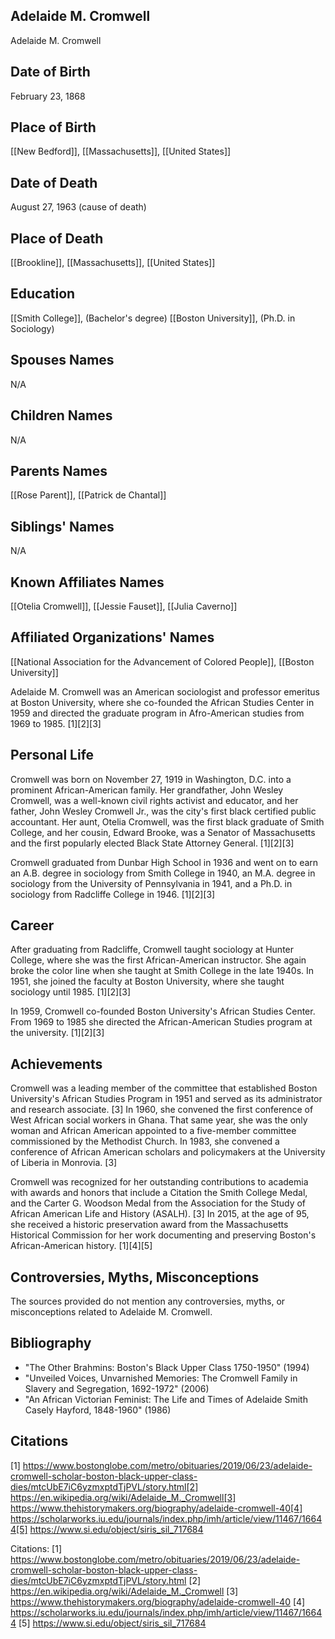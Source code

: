 ## Adelaide M. Cromwell
Adelaide M. Cromwell

## Date of Birth
February 23, 1868

## Place of Birth
[[New Bedford]], [[Massachusetts]], [[United States]]

## Date of Death
August 27, 1963 (cause of death)

## Place of Death
[[Brookline]], [[Massachusetts]], [[United States]]

## Education
[[Smith College]], (Bachelor's degree)
[[Boston University]], (Ph.D. in Sociology)

## Spouses Names
N/A

## Children Names
N/A

## Parents Names
[[Rose Parent]], [[Patrick de Chantal]]

## Siblings' Names
N/A

## Known Affiliates Names
[[Otelia Cromwell]], [[Jessie Fauset]], [[Julia Caverno]]

## Affiliated Organizations' Names
[[National Association for the Advancement of Colored People]], [[Boston University]]

Adelaide M. Cromwell was an American sociologist and professor emeritus at Boston University, where she co-founded the African Studies Center in 1959 and directed the graduate program in Afro-American studies from 1969 to 1985. [1][2][3]

## Personal Life
Cromwell was born on November 27, 1919 in Washington, D.C. into a prominent African-American family. Her grandfather, John Wesley Cromwell, was a well-known civil rights activist and educator, and her father, John Wesley Cromwell Jr., was the city's first black certified public accountant. Her aunt, Otelia Cromwell, was the first black graduate of Smith College, and her cousin, Edward Brooke, was a Senator of Massachusetts and the first popularly elected Black State Attorney General. [1][2][3]

Cromwell graduated from Dunbar High School in 1936 and went on to earn an A.B. degree in sociology from Smith College in 1940, an M.A. degree in sociology from the University of Pennsylvania in 1941, and a Ph.D. in sociology from Radcliffe College in 1946. [1][2][3]

## Career
After graduating from Radcliffe, Cromwell taught sociology at Hunter College, where she was the first African-American instructor. She again broke the color line when she taught at Smith College in the late 1940s. In 1951, she joined the faculty at Boston University, where she taught sociology until 1985. [1][2][3]

In 1959, Cromwell co-founded Boston University's African Studies Center. From 1969 to 1985 she directed the African-American Studies program at the university. [1][2][3]

## Achievements
Cromwell was a leading member of the committee that established Boston University's African Studies Program in 1951 and served as its administrator and research associate. [3] In 1960, she convened the first conference of West African social workers in Ghana. That same year, she was the only woman and African American appointed to a five-member committee commissioned by the Methodist Church. In 1983, she convened a conference of African American scholars and policymakers at the University of Liberia in Monrovia. [3]

Cromwell was recognized for her outstanding contributions to academia with awards and honors that include a Citation the Smith College Medal, and the Carter G. Woodson Medal from the Association for the Study of African American Life and History (ASALH). [3] In 2015, at the age of 95, she received a historic preservation award from the Massachusetts Historical Commission for her work documenting and preserving Boston's African-American history. [1][4][5]

## Controversies, Myths, Misconceptions
The sources provided do not mention any controversies, myths, or misconceptions related to Adelaide M. Cromwell.

## Bibliography
- "The Other Brahmins: Boston's Black Upper Class 1750-1950" (1994)
- "Unveiled Voices, Unvarnished Memories: The Cromwell Family in Slavery and Segregation, 1692-1972" (2006)
- "An African Victorian Feminist: The Life and Times of Adelaide Smith Casely Hayford, 1848-1960" (1986)

## Citations
[1] https://www.bostonglobe.com/metro/obituaries/2019/06/23/adelaide-cromwell-scholar-boston-black-upper-class-dies/mtcUbE7iC6yzmxptdTjPVL/story.html[2] https://en.wikipedia.org/wiki/Adelaide_M._Cromwell[3] https://www.thehistorymakers.org/biography/adelaide-cromwell-40[4] https://scholarworks.iu.edu/journals/index.php/imh/article/view/11467/16644[5] https://www.si.edu/object/siris_sil_717684

Citations:
[1] https://www.bostonglobe.com/metro/obituaries/2019/06/23/adelaide-cromwell-scholar-boston-black-upper-class-dies/mtcUbE7iC6yzmxptdTjPVL/story.html
[2] https://en.wikipedia.org/wiki/Adelaide_M._Cromwell
[3] https://www.thehistorymakers.org/biography/adelaide-cromwell-40
[4] https://scholarworks.iu.edu/journals/index.php/imh/article/view/11467/16644
[5] https://www.si.edu/object/siris_sil_717684